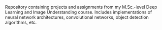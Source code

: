 Repository containing projects and assignments from my M.Sc.-level Deep Learning and Image Understanding course. Includes implementations of neural network architectures, convolutional networks, object detection algorithms, etc.
